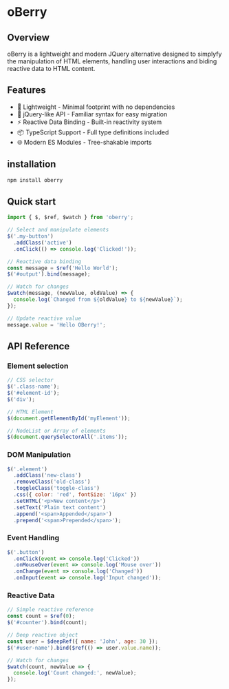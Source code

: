 # oBerry

## Overview

oBerry is a lightweight and modern JQuery alternative designed to simplyfy the manipulation of HTML elements, handling user interactions and biding reactive data to HTML content.

## Features

- 🚀 Lightweight - Minimal footprint with no dependencies
- 🎯 jQuery-like API - Familiar syntax for easy migration
- ⚡ Reactive Data Binding - Built-in reactivity system
- 📦 TypeScript Support - Full type definitions included
- 🌐 Modern ES Modules - Tree-shakable imports

## installation

```sh
npm install oberry
```

## Quick start

```js
import { $, $ref, $watch } from 'oberry';

// Select and manipulate elements
$('.my-button')
  .addClass('active')
  .onClick(() => console.log('Clicked!'));

// Reactive data binding
const message = $ref('Hello World');
$('#output').bind(message);

// Watch for changes
$watch(message, (newValue, oldValue) => {
  console.log(`Changed from ${oldValue} to ${newValue}`);
});

// Update reactive value
message.value = 'Hello OBerry!';
```

## API Reference

### Element selection

```js
// CSS selector
$('.class-name');
$('#element-id');
$('div');

// HTML Element
$(document.getElementById('myElement'));

// NodeList or Array of elements
$(document.querySelectorAll('.items'));
```

### DOM Manipulation

```js
$('.element')
  .addClass('new-class')
  .removeClass('old-class')
  .toggleClass('toggle-class')
  .css({ color: 'red', fontSize: '16px' })
  .setHTML('<p>New content</p>')
  .setText('Plain text content')
  .append('<span>Appended</span>')
  .prepend('<span>Prepended</span>');
```

### Event Handling

```js
$('.button')
  .onClick(event => console.log('Clicked'))
  .onMouseOver(event => console.log('Mouse over'))
  .onChange(event => console.log('Changed'))
  .onInput(event => console.log('Input changed'));
```

### Reactive Data

```js
// Simple reactive reference
const count = $ref(0);
$('#counter').bind(count);

// Deep reactive object
const user = $deepRef({ name: 'John', age: 30 });
$('#user-name').bind($ref(() => user.value.name));

// Watch for changes
$watch(count, newValue => {
  console.log('Count changed:', newValue);
});
```
